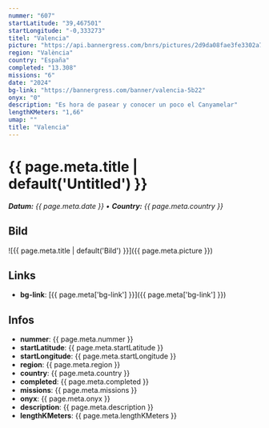 ```yaml
---
nummer: "607"
startLatitude: "39,467501"
startLongitude: "-0,333273"
titel: "Valencia"
picture: "https://api.bannergress.com/bnrs/pictures/2d9da08fae3fe3302a7ed5ddae74aad2"
region: "València"
country: "España"
completed: "13.308"
missions: "6"
date: "2024"
bg-link: "https://bannergress.com/banner/valencia-5b22"
onyx: "0"
description: "Es hora de pasear y conocer un poco el Canyamelar"
lengthKMeters: "1,66"
umap: ""
title: "Valencia"
---
```

# {{ page.meta.title | default('Untitled') }}

_**Datum:** {{ page.meta.date }} • **Country:** {{ page.meta.country }}_

## Bild
![{{ page.meta.title | default('Bild') }}]({{ page.meta.picture }})

## Links
- **bg-link**: [{{ page.meta['bg-link'] }}]({{ page.meta['bg-link'] }})

## Infos
- **nummer**: {{ page.meta.nummer }}
- **startLatitude**: {{ page.meta.startLatitude }}
- **startLongitude**: {{ page.meta.startLongitude }}
- **region**: {{ page.meta.region }}
- **country**: {{ page.meta.country }}
- **completed**: {{ page.meta.completed }}
- **missions**: {{ page.meta.missions }}
- **onyx**: {{ page.meta.onyx }}
- **description**: {{ page.meta.description }}
- **lengthKMeters**: {{ page.meta.lengthKMeters }}
